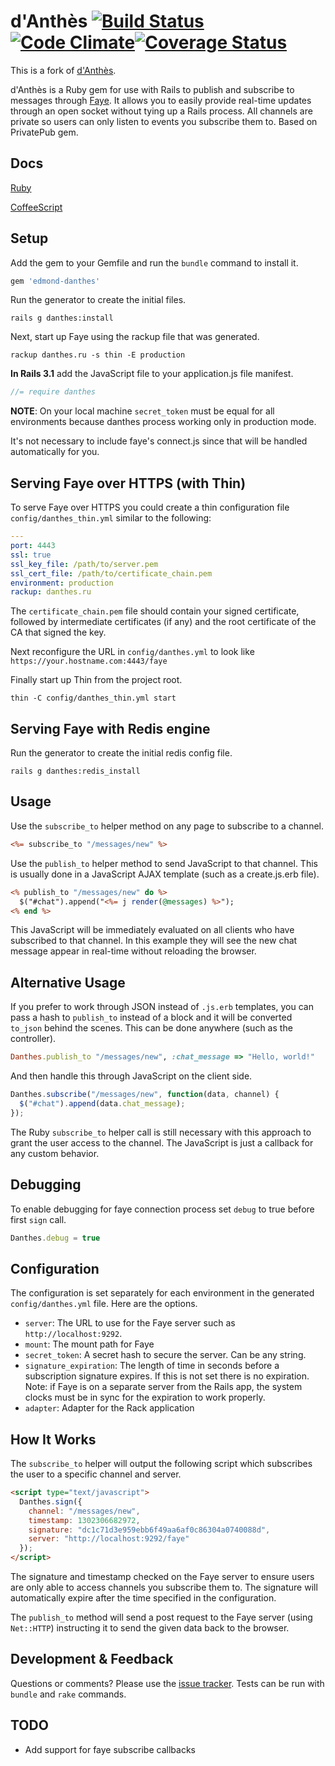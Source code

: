 # d'Anthès [![Build Status](https://secure.travis-ci.org/dotpromo/danthes.png?branch=master)](http://travis-ci.org/dotpromo/danthes)[![Code Climate](https://codeclimate.com/github/dotpromo/danthes.png)](https://codeclimate.com/github/dotpromo/danthes)[![Coverage Status](https://coveralls.io/repos/dotpromo/danthes/badge.png?branch=master)](https://coveralls.io/r/dotpromo/danthes)

This is a fork of [d'Anthès](https://github.com/amoniacou/danthes).

d'Anthès is a Ruby gem for use with Rails to publish and subscribe to messages through [Faye](http://faye.jcoglan.com/). It allows you to easily provide real-time updates through an open socket without tying up a Rails process. All channels are private so users can only listen to events you subscribe them to. Based on PrivatePub gem.

## Docs

[Ruby](http://rubydoc.info/github/dotpromo/danthes/frames)

[CoffeeScript](https://github.com/dotpromo/danthes/wiki/CoffeeScript-documentation)

## Setup

Add the gem to your Gemfile and run the `bundle` command to install it.

```ruby
gem 'edmond-danthes'
```

Run the generator to create the initial files.

```
rails g danthes:install
```

Next, start up Faye using the rackup file that was generated.

```
rackup danthes.ru -s thin -E production
```

**In Rails 3.1** add the JavaScript file to your application.js file manifest.

```javascript
//= require danthes
```

**NOTE**: On your local machine `secret_token` must be equal for all environments because danthes process working only in production mode.

It's not necessary to include faye's connect.js since that will be handled automatically for you.

## Serving Faye over HTTPS (with Thin)

To serve Faye over HTTPS you could create a thin configuration file `config/danthes_thin.yml` similar to the following:

```yaml
---
port: 4443
ssl: true
ssl_key_file: /path/to/server.pem
ssl_cert_file: /path/to/certificate_chain.pem
environment: production
rackup: danthes.ru
```

The `certificate_chain.pem` file should contain your signed certificate, followed by intermediate certificates (if any) and the root certificate of the CA that signed the key.

Next reconfigure the URL in `config/danthes.yml` to look like `https://your.hostname.com:4443/faye`

Finally start up Thin from the project root.

```
thin -C config/danthes_thin.yml start
```

## Serving Faye with Redis engine

Run the generator to create the initial redis config file.

```
rails g danthes:redis_install
```

## Usage

Use the `subscribe_to` helper method on any page to subscribe to a channel.

```rhtml
<%= subscribe_to "/messages/new" %>
```

Use the `publish_to` helper method to send JavaScript to that channel. This is usually done in a JavaScript AJAX template (such as a create.js.erb file).

```rhtml
<% publish_to "/messages/new" do %>
  $("#chat").append("<%= j render(@messages) %>");
<% end %>
```

This JavaScript will be immediately evaluated on all clients who have subscribed to that channel. In this example they will see the new chat message appear in real-time without reloading the browser.


## Alternative Usage

If you prefer to work through JSON instead of `.js.erb` templates, you can pass a hash to `publish_to` instead of a block and it will be converted `to_json` behind the scenes. This can be done anywhere (such as the controller).

```ruby
Danthes.publish_to "/messages/new", :chat_message => "Hello, world!"
```

And then handle this through JavaScript on the client side.

```javascript
Danthes.subscribe("/messages/new", function(data, channel) {
  $("#chat").append(data.chat_message);
});
```

The Ruby `subscribe_to` helper call is still necessary with this approach to grant the user access to the channel. The JavaScript is just a callback for any custom behavior.

## Debugging

To enable debugging for faye connection process set `debug` to true before first `sign` call.

``` javascript
Danthes.debug = true
```

## Configuration

The configuration is set separately for each environment in the generated `config/danthes.yml` file. Here are the options.

* `server`: The URL to use for the Faye server such as `http://localhost:9292`.
* `mount`: The mount path for Faye
* `secret_token`: A secret hash to secure the server. Can be any string.
* `signature_expiration`: The length of time in seconds before a subscription signature expires. If this is not set there is no expiration. Note: if Faye is on a separate server from the Rails app, the system clocks must be in sync for the expiration to work properly.
* `adapter`: Adapter for the Rack application


## How It Works

The `subscribe_to` helper will output the following script which subscribes the user to a specific channel and server.

```html
<script type="text/javascript">
  Danthes.sign({
    channel: "/messages/new",
    timestamp: 1302306682972,
    signature: "dc1c71d3e959ebb6f49aa6af0c86304a0740088d",
    server: "http://localhost:9292/faye"
  });
</script>
```

The signature and timestamp checked on the Faye server to ensure users are only able to access channels you subscribe them to. The signature will automatically expire after the time specified in the configuration.

The `publish_to` method will send a post request to the Faye server (using `Net::HTTP`) instructing it to send the given data back to the browser.

## Development & Feedback

Questions or comments? Please use the [issue tracker](https://github.com/dotpromo/danthes/issues). Tests can be run with `bundle` and `rake` commands.

## TODO

- Add support for faye subscribe callbacks
